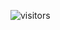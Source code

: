  ![visitors](https://visitor-badge.glitch.me/badge?page_id=xXTgamerXx.xXTgamerXx&left_color=#ddb6f2&right_color=#96cdfB)

<!---
xXTgamerXx/xXTgamerXx is a ✨ special ✨ repository because its `README.md` (this file) appears on your GitHub profile.
You can click the Preview link to take a look at your changes.
--->
